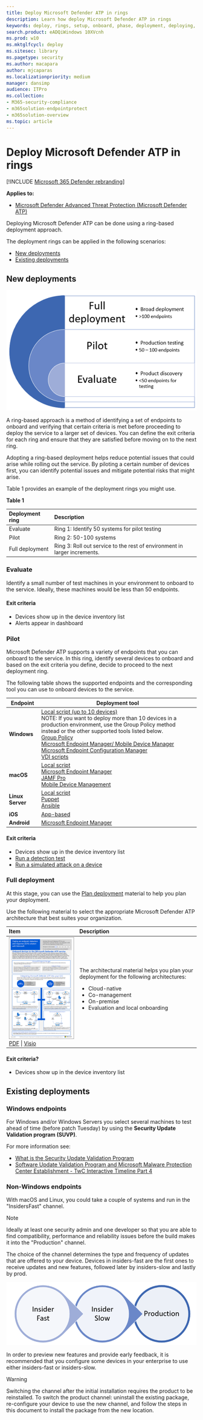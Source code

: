 ```yaml
---
title: Deploy Microsoft Defender ATP in rings
description: Learn how deploy Microsoft Defender ATP in rings
keywords: deploy, rings, setup, onboard, phase, deployment, deploying, adoption, configuring
search.product: eADQiWindows 10XVcnh
ms.prod: w10
ms.mktglfcycl: deploy
ms.sitesec: library
ms.pagetype: security
ms.author: macapara
author: mjcaparas
ms.localizationpriority: medium
manager: dansimp
audience: ITPro
ms.collection: 
- M365-security-compliance
- m365solution-endpointprotect
- m365solution-overview  
ms.topic: article
---
```


# Deploy Microsoft Defender ATP in rings

[!INCLUDE [Microsoft 365 Defender rebranding](../../includes/microsoft-defender.md)]

**Applies to:**
- [Microsoft Defender Advanced Threat Protection (Microsoft Defender ATP)](https://go.microsoft.com/fwlink/p/?linkid=2146631)


Deploying Microsoft Defender ATP can be done using a ring-based deployment approach. 

The deployment rings can be applied in the following scenarios:
- [New deployments](#new-deployments)
- [Existing deployments](#existing-deployments)

## New deployments

![Image of deployment rings](images/deployment-rings.png)


A ring-based approach is a method of identifying a set of endpoints to onboard and verifying that certain criteria is met before proceeding to deploy the service to a larger set of devices. You can define the exit criteria for each ring and ensure that they are satisfied before moving on to the next ring.

Adopting a ring-based deployment helps reduce potential issues that could arise while rolling out the service. By piloting a certain number of devices first, you can identify potential issues and mitigate potential risks that might arise. 


Table 1 provides an example of the deployment rings you might use. 

**Table 1**

|**Deployment ring**|**Description**|
|:-----|:-----|
Evaluate | Ring 1: Identify 50 systems for pilot testing 
Pilot | Ring 2: 50-100  systems <br> 	
Full deployment | Ring 3: Roll out service to the rest of environment in larger increments.


### Evaluate
Identify a small number of test machines in your environment to onboard to the service. Ideally, these machines would be less than 50 endpoints. 

#### Exit criteria
- Devices show up in the device inventory list
- Alerts appear in dashboard


### Pilot
Microsoft Defender ATP supports a variety of endpoints that you can onboard to the service. In this ring, identify several devices to onboard and based on the exit criteria you define, decide to proceed to the next deployment ring.

The following table shows the supported endpoints and the corresponding tool you can use to onboard devices to the service. 

| Endpoint     | Deployment tool                       |
|--------------|------------------------------------------|
| **Windows**  |  [Local script (up to 10 devices)](configure-endpoints-script.md) <br> NOTE: If you want to deploy more than 10 devices in a production environment, use the Group Policy method instead or the other supported tools listed below.<br>  [Group Policy](configure-endpoints-gp.md) <br>  [Microsoft Endpoint Manager/ Mobile Device Manager](configure-endpoints-mdm.md) <br>   [Microsoft Endpoint Configuration Manager](configure-endpoints-sccm.md) <br> [VDI scripts](configure-endpoints-vdi.md)   |
| **macOS**    | [Local script](mac-install-manually.md) <br> [Microsoft Endpoint Manager](mac-install-with-intune.md) <br> [JAMF Pro](mac-install-with-jamf.md) <br> [Mobile Device Management](mac-install-with-other-mdm.md) |
| **Linux Server** | [Local script](linux-install-manually.md) <br> [Puppet](linux-install-with-puppet.md) <br> [Ansible](linux-install-with-ansible.md)|
| **iOS**      | [App-based](ios-install.md)                                |
| **Android**  | [Microsoft Endpoint Manager](android-intune.md)               | 


#### Exit criteria
- Devices show up in the device inventory list
- [Run a detection test](run-detection-test.md)
- [Run a simulated attack on a device](attack-simulations.md)


### Full deployment
At this stage, you can use the [Plan deployment](deployment-strategy.md) material to help you plan your deployment. 


Use the following material to select the appropriate Microsoft Defender ATP architecture that best suites your organization.

|**Item**|**Description**|
|:-----|:-----|
|[![Thumb image for Microsoft Defender ATP deployment strategy](images/mdatp-deployment-strategy.png)](https://github.com/MicrosoftDocs/windows-itpro-docs/raw/public/windows/security/threat-protection/microsoft-defender-atp/downloads/mdatp-deployment-strategy.pdf)<br/> [PDF](https://github.com/MicrosoftDocs/windows-itpro-docs/raw/public/windows/security/threat-protection/microsoft-defender-atp/downloads/mdatp-deployment-strategy.pdf)  \| [Visio](https://github.com/MicrosoftDocs/windows-itpro-docs/raw/public/windows/security/threat-protection/microsoft-defender-atp/downloads/mdatp-deployment-strategy.vsdx) | The architectural material helps you plan your deployment for the following architectures: <ul><li> Cloud-native </li><li> Co-management </li><li> On-premise</li><li>Evaluation and local onboarding</li>

#### Exit criteria?
- Devices show up in the device inventory list


## Existing deployments

### Windows endpoints
For Windows and/or Windows Servers you select several machines to test ahead of time (before patch Tuesday) by using the **Security Update Validation program (SUVP)**.

For more information see:
- [What is the Security Update Validation Program](https://techcommunity.microsoft.com/t5/windows-it-pro-blog/what-is-the-security-update-validation-program/ba-p/275767)
- [Software Update Validation Program and Microsoft Malware Protection Center Establishment - TwC Interactive Timeline Part 4](https://www.microsoft.com/security/blog/2012/03/28/software-update-validation-program-and-microsoft-malware-protection-center-establishment-twc-interactive-timeline-part-4/)


### Non-Windows endpoints
With macOS and Linux, you could take a couple of systems and run in the "InsidersFast" channel.

>[!NOTE]
>Ideally at least one security admin and one developer so that you are able to find compatibility, performance and reliability issues before the build makes it into the "Production" channel.

The choice of the channel determines the type and frequency of updates that are offered to your device. Devices in insiders-fast are the first ones to receive updates and new features, followed later by insiders-slow and lastly by prod.

![Image of insider rings](images/insider-rings.png)

In order to preview new features and provide early feedback, it is recommended that you configure some devices in your enterprise to use either insiders-fast or insiders-slow.

>[!WARNING]
>Switching the channel after the initial installation requires the product to be reinstalled. To switch the product channel: uninstall the existing package, re-configure your device to use the new channel, and follow the steps in this document to install the package from the new location.
